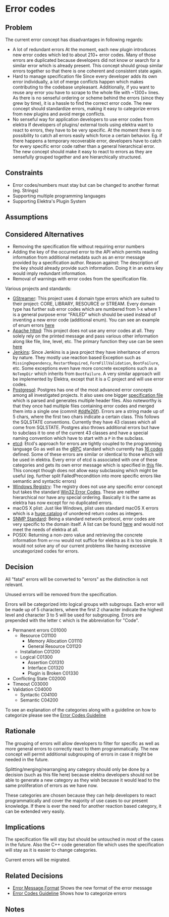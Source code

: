 # Error codes

## Problem

The current error concept has disadvantages in following regards:

- A lot of redundant errors
  At the moment, each new plugin introduces new error codes which led to about 210+ error codes. Many of those errors
  are duplicated because developers did not know or search for a similar error which is already present. This concept should
  group similar errors together so that there is one coherent and consistent state again.
- Hard to manage specification file
  Since every developer adds its own error individually, a lot of merge conflicts happen which makes contributing to the codebase
  unpleasant. Additionally, if you want to reuse any error you have to scrape to the whole file with ~1300+ lines. As there is no
  senseful ordering or scheme behind the errors (since they grew by time), it is a hassle to find the correct error code.
  The new concept should standardize errors, making it easy to categorize errors from new plugins and avoid merge conflicts.
- No senseful way for application developers to use error codes from elektra
  If developers of plugins/ external tools using elektra want to react to errors, they have to be very specific. At the moment there is
  no possibility to catch all errors easily which force a certain behavior. Eg. if there happens a temporary recoverable error, developers have to
  catch for every specific error code rather than a general hierarchical error. The new concept should make it easy to react to errors as they are
  sensefully grouped together and are hierarchically structured.

## Constraints

- Error codes/numbers must stay but can be changed to another format (eg. Strings)
- Supporting multiple programming languages
- Supporting Elektra's Plugin System

## Assumptions

## Considered Alternatives

- Removing the specification file without requiring error numbers
- Adding the key of the occurred error to the API which permits reading information from
  additional metadata such as an error message provided by a specification author.
  Reason against: The description of the key should already provide such information.
  Doing it in an extra key would imply redundant information.
- Removal of warnings with error codes from the specification file.

Various projects and standards:

- [GStreamer](https://github.com/GStreamer/gstreamer):
  This project uses 4 domain type errors which are suited to their project:
  CORE, LIBRARY, RESOURCE or STREAM. Every domain type has further sub error codes which are numbered from 1-x where 1 is a
  general purpose error "FAILED" which should be used instead of inventing a new error code (additional enum). You can see an example
  of enum errors [here](https://github.com/GStreamer/gstreamer/blob/a7db80f9a98287f012108845e121f6f6fb62171b/gst/gsterror.h#L63-L80)
- [Apache httpd](https://github.com/apache/httpd):
  This project does not use any error codes at all. They solely rely on the printed message and pass various other information along like
  file, line, level, etc. The primary function they use can be seen [here](https://github.com/apache/httpd/blob/1acebd4933e5315c669605c3c9222ed8bb0ee9ea/include/http_log.h#L378-L403)
- [Jenkins](https://github.com/jenkinsci/jenkins):
  Since Jenkins is a java project they have inheritance of errors by nature. They mostly use reaction based Exception such as
  `MissingDependency`, `RestartRequired`, `FormFillValidation`, `BootFailure`, etc. Some exceptions even have more concrete
  exceptions such as a `NoTempDir` which inherits from `BootFailure`. A very similar approach will be implemented by Elektra,
  except that it is a C project and will use error codes.
- [Postgresql](https://github.com/postgres/postgres):
  Postgres has one of the most advanced error concepts among all investigated projects. It also uses one bigger [specification file](https://github.com/postgres/postgres/blob/master/src/backend/utils/errcodes.txt) which is parsed and generates multiple header files. Also noteworthy is that they once had multiple files containing error codes and
  merged them into a single one (commit [#ddfe26f](https://github.com/postgres/postgres/commit/ddfe26f6441c24660595c5efe5fd0bd3974cdc5c)). Errors are a string
  made up of 5 chars, where the first two chars indicate a certain class. This follows the SQLSTATE conventions.
  Currently they have 43 classes which all come from SQLSTATE. Postgres also throws additional errors but have to subclass it to one of the current 43 classes and have a special naming convention which have to start with a `P` in the subclass.
- [etcd](https://github.com/etcd-io/etcd):
  Etcd's approach for errors are tightly coupled to the programming language Go as well as the [gRPC](https://grpc.io/) standard which currently has
  [16 codes](https://godoc.org/google.golang.org/grpc/codes) defined. Some of these errors are similar or identical to those which will be used in elektra.
  Every error of etcd is associated with one of these categories and gets its own error message which is specified in [this](https://github.com/etcd-io/etcd/blob/master/etcdserver/api/v3rpc/rpctypes/error.go) file. This concept though does not allow easy subclassing which might be useful (eg. further split FailedPrecondition into more specific errors like semantic and syntactic errors)
- [Windows Registry](https://docs.microsoft.com/en-us/windows/desktop/sysinfo/registry):
  The registry does not use any specific error concept but takes the standard [Win32 Error Codes](https://docs.microsoft.com/en-us/openspecs/windows_protocols/ms-erref/18d8fbe8-a967-4f1c-ae50-99ca8e491d2d). These are neither hierarchical nor have any special ordering. Basically it is the same as elektra has now except for no duplicated
  errors.
- macOS X plist:
  Just like Windows, plist uses standard macOS X errors which is a [huge catalog](http://krypted.com/lists/comprehensive-list-of-mac-os-x-error-codes/) of unordered
  return codes as integers.
- [SNMP Standard](http://www.snmp.com/protocol/):
  Being a standard network protocol, error codes are very specific to the domain itself. A list can be found [here](https://docs.microsoft.com/en-us/windows/desktop/snmp/snmp-error-codes) and would not meet the needs of elektra at all.
- POSIX:
  Returning a non-zero value and retrieving the concrete information from `errno` would not suffice for elektra as it is too simple. It would not solve any of our current
  problems like having excessive uncategorized codes for errors.

## Decision

All "fatal" errors will be converted to "errors" as the distinction is not relevant.

Unused errors will be removed from the specification.

Errors will be categorized into logical groups with subgroups.
Each error will be made up of 5 characters, where the first 2 character indicate the highest level
and character 3 to 5 will be used for subgrouping. Errors are prepended with the letter `C` which
is the abbreviation for "Code".

- Permanent errors C01000
  - Resource C01100
    - Memory Allocation C01110
    - General Resource C01120
  - Installation C01200
  - Logical C01300
    - Assertion C01310
    - Interface C01320
    - Plugin is Broken C01330
- Conflicting State C02000
- Timeout C03000
- Validation C04000
  - Syntactic C04100
  - Semantic C04200

To see an explanation of the categories along with a guideline on how to categorize please
see the [Error Codes Guideline](../dev/error-categorization.md)

## Rationale

The grouping of errors will allow developers to filter for specific as well as more general errors to correctly
react to them programmatically.
The new concept will permit additional subgrouping of errors in case it might be needed in the future.

Splitting/merging/rearranging any category should only be done by a decision (such as this file here) because elektra developers
should not be able to generate a new category as they wish because it would lead to the same proliferation of errors as we have now.

These categories are chosen because they can help developers to react programmatically and cover the majority of use cases to our present knowledge.
If there is ever the need for another reaction based category, it can be extended very easily.

## Implications

The specification file will stay but should be untouched in most of the cases in the future. Also the C++ code generation
file which uses the specification will stay as it is easier to change categories.

Current errors will be migrated.

## Related Decisions

- [Error Message Format](error_message_format.md)
  Shows the new format of the error message
- [Error Codes Guideline](../dev/error-categorization.md)
  Shows how to categorize errors

## Notes
